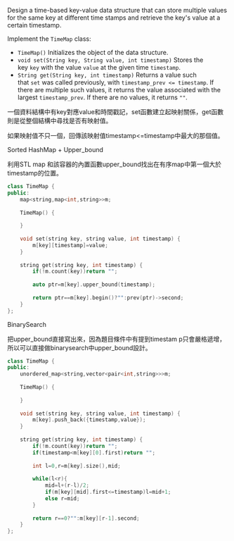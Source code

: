 Design a time-based key-value data structure that can store multiple values for the same key at different time stamps and retrieve the key's value at a certain timestamp.

Implement the `TimeMap` class:

- `TimeMap()` Initializes the object of the data structure.
- `void set(String key, String value, int timestamp)` Stores the key `key` with the value `value` at the given time `timestamp`.
- `String get(String key, int timestamp)` Returns a value such that `set` was called previously, with `timestamp_prev <= timestamp`. If there are multiple such values, it returns the value associated with the largest `timestamp_prev`. If there are no values, it returns `""`.

一個資料結構中有key對應value和時間戳記，set函數建立起映射關係，get函數則是從整個結構中尋找是否有映射值。

如果映射值不只一個，回傳該映射值timestamp<=timestamp中最大的那個值。


Sorted HashMap + Upper_bound

利用STL map 和該容器的內置函數upper_bound找出在有序map中第一個大於timestamp的位置。

```cpp
class TimeMap {
public:
    map<string,map<int,string>>m;
    
    TimeMap() {
        
    }
    
    void set(string key, string value, int timestamp) {
        m[key][timestamp]=value;
    }
    
    string get(string key, int timestamp) {
        if(!m.count(key))return "";
        
        auto ptr=m[key].upper_bound(timestamp);
        
        return ptr==m[key].begin()?"":prev(ptr)->second;
    }
};
```

BinarySearch 

把upper_bound直接寫出來，因為題目條件中有提到timestam
p只會嚴格遞增，所以可以直接做binarysearch中upper_bound設計。

```cpp
class TimeMap {
public:
    unordered_map<string,vector<pair<int,string>>>m;
    
    TimeMap() {
        
    }
    
    void set(string key, string value, int timestamp) {
        m[key].push_back({timestamp,value});
    }
    
    string get(string key, int timestamp) {
        if(!m.count(key))return "";
        if(timestamp<m[key][0].first)return "";
        
        int l=0,r=m[key].size(),mid;
        
        while(l<r){
            mid=l+(r-l)/2;
            if(m[key][mid].first<=timestamp)l=mid+1;
            else r=mid;
        }
        
        return r==0?"":m[key][r-1].second;
    }
};

```